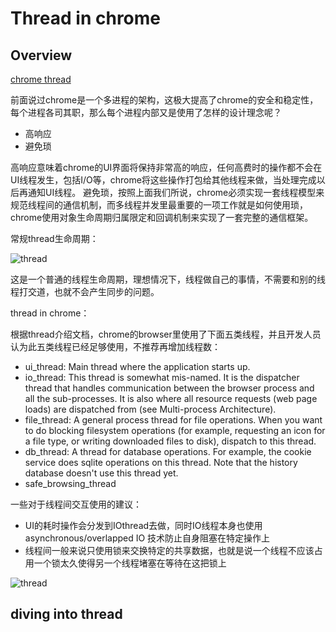 # Thread in chrome

## Overview

[chrome thread](http://www.chromium.org/developers/design-documents/threading)

前面说过chrome是一个多进程的架构，这极大提高了chrome的安全和稳定性，每个进程各司其职，那么每个进程内部又是使用了怎样的设计理念呢？

* 高响应
* 避免琐

高响应意味着chrome的UI界面将保持非常高的响应，任何高费时的操作都不会在UI线程发生，包括I/O等，chrome将这些操作打包给其他线程来做，当处理完成以后再通知UI线程。
避免琐，按照上面我们所说，chrome必须实现一套线程模型来规范线程间的通信机制，而多线程并发里最重要的一项工作就是如何使用琐，chrome使用对象生命周期归属限定和回调机制来实现了一套完整的通信框架。

常规thread生命周期：

![thread](https://github.com/llluiop/Chrome-Source-Analyze/raw/master/source/img/chrome-normal-thread)

这是一个普通的线程生命周期，理想情况下，线程做自己的事情，不需要和别的线程打交道，也就不会产生同步的问题。

thread in chrome：

根据thread介绍文档，chrome的browser里使用了下面五类线程，并且开发人员认为此五类线程已经足够使用，不推荐再增加线程数：

* ui_thread: Main thread where the application starts up.
* io_thread: This thread is somewhat mis-named. It is the dispatcher thread that handles communication between the browser process and all the sub-processes. It is also where all resource requests (web page loads) are dispatched from (see Multi-process Architecture). 
* file_thread: A general process thread for file operations. When you want to do blocking filesystem operations (for example, requesting an icon for a file type, or writing downloaded files to disk), dispatch to this thread. 
* db_thread: A thread for database operations. For example, the cookie service does sqlite operations on this thread. Note that the history database doesn't use this thread yet. 
* safe_browsing_thread 


一些对于线程间交互使用的建议：

* UI的耗时操作会分发到IOthread去做，同时IO线程本身也使用 asynchronous/overlapped IO 技术防止自身阻塞在特定操作上
* 线程间一般来说只使用锁来交换特定的共享数据，也就是说一个线程不应该占用一个锁太久使得另一个线程堵塞在等待在这把锁上

![thread](https://github.com/llluiop/Chrome-Source-Analyze/raw/master/source/img/chrome-thread)

## diving into thread
